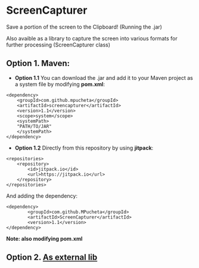 # ScreenCapturer
Save a portion of the screen to the Clipboard! (Running the .jar)


Also avaible as a library to capture the screen into various formats for further processing (ScreenCapturer class)

## Option 1. Maven: 

 * **Option 1.1** You can download the .jar and add it to your Maven project as a system file by modifying **pom.xml**:

```
<dependency>
	<groupId>com.github.mpucheta</groupId>
	<artifactId>screencapturer</artifactId>
	<version>1.1</version>
	<scope>system</scope>
	<systemPath>
	"PATH/TO/JAR"
	</systemPath>
</dependency>
```
* **Option 1.2** Directly from this repository by using **jitpack**:
```
<repositories>
	<repository>
		<id>jitpack.io</id>
		<url>https://jitpack.io</url>
	</repository>
</repositories>
```
And adding the dependency:
```
<dependency>
	    <groupId>com.github.MPucheta</groupId>
	    <artifactId>ScreenCapturer</artifactId>
	    <version>1.1</version>
</dependency>
```

**Note: also modifying pom.xml**


## Option 2. [As external lib](http://www.oxfordmathcenter.com/drupal7/node/44)
